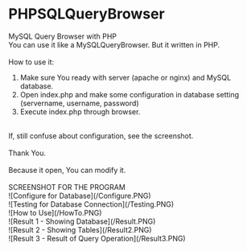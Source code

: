 # PHPSQLQueryBrowser
MySQL Query Browser with PHP
<br/>
You can use it like a MySQLQueryBrowser. But it written in PHP.<br/>
<br/>
How to use it:<br/>
1. Make sure You ready with server (apache or nginx) and MySQL database.<br/>
2. Open index.php and make some configuration in database setting (servername, username, password)<br/>
3. Execute index.php through browser.<br/>
<br/>
If, still confuse about configuration, see the screenshot.<br/>
<br/>
Thank You.
<br/>
<br/>
Because it open, You can modify it.
<br/>
<br/>
SCREENSHOT FOR THE PROGRAM<br/>
![Configure for Database](/Configure.PNG)<br/>
![Testing for Database Connection](/Testing.PNG)<br/>
![How to Use](/HowTo.PNG)<br/>
![Result 1 - Showing Database](/Result.PNG)<br/>
![Result 2 - Showing Tables](/Result2.PNG)<br/>
![Result 3 - Result of Query Operation](/Result3.PNG)<br/>
